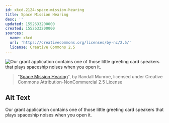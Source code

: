 ```yaml
---
id: xkcd.2124-space-mission-hearing
title: Space Mission Hearing
desc: ''
updated: 1552633200000
created: 1552633200000
sources:
  name: xkcd
  url: 'https://creativecommons.org/licenses/by-nc/2.5/'
  license: Creative Commons 2.5
---
```

![Our grant application contains one of those little greeting card speakers that plays spaceship noises when you open it.](https://imgs.xkcd.com/comics/space_mission_hearing.png)
> "[Space Mission Hearing](https://xkcd.com/2124/)", by Randall Munroe, licensed under Creative Commons Attribution-NonCommercial 2.5 License

## Alt Text
Our grant application contains one of those little greeting card speakers that plays spaceship noises when you open it.
